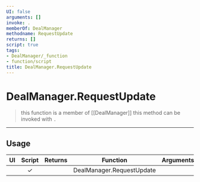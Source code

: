 ```yaml
---
UI: false
arguments: []
invoke: .
memberOf: DealManager
methodname: RequestUpdate
returns: []
script: true
tags:
- DealManager/_function
- function/script
title: DealManager.RequestUpdate
---
```

# DealManager.RequestUpdate
> this function is a member of [[DealManager]]
> this method can be invoked with `.`
-----
## Usage
|  UI | Script | Returns | Function | Arguments |
|:---:|:------:|-------:|:--------:|:---------|
| |✓||DealManager.RequestUpdate||
